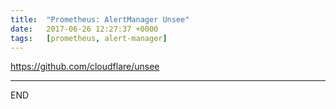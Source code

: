 ```yaml
---
title:  "Prometheus: AlertManager Unsee"
date:   2017-06-26 12:27:37 +0000
tags:   [prometheus, alert-manager]
---
```


https://github.com/cloudflare/unsee

---
END
